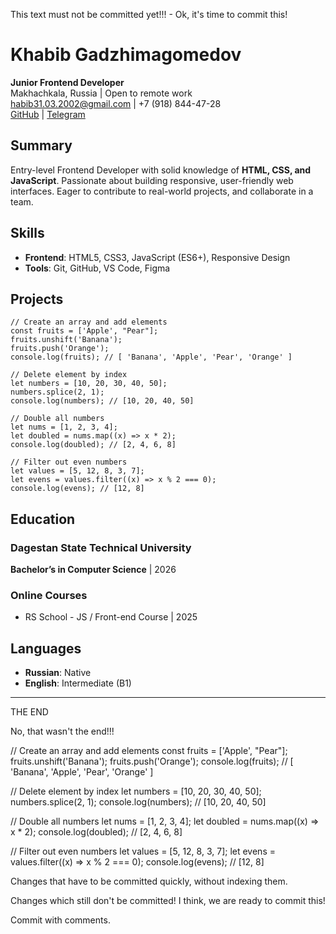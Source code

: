 This text must not be committed yet!!! - Ok, it's time to commit this!

# Khabib Gadzhimagomedov  
**Junior Frontend Developer**  
Makhachkala, Russia | Open to remote work  
habib31.03.2002@gmail.com | +7 (918) 844-47-28  
[GitHub](https://github.com/Khabib1802) | [Telegram](https://t.me/kebabgg) 

## Summary  
Entry-level Frontend Developer with solid knowledge of **HTML, CSS, and JavaScript**. Passionate about building responsive, user-friendly web interfaces. Eager to contribute to real-world projects, and collaborate in a team.

## Skills  
- **Frontend**: HTML5, CSS3, JavaScript (ES6+), Responsive Design  
- **Tools**: Git, GitHub, VS Code, Figma  

## Projects  
```
// Create an array and add elements
const fruits = ['Apple', "Pear"];
fruits.unshift('Banana');
fruits.push('Orange');
console.log(fruits); // [ 'Banana', 'Apple', 'Pear', 'Orange' ]

// Delete element by index
let numbers = [10, 20, 30, 40, 50];
numbers.splice(2, 1);
console.log(numbers); // [10, 20, 40, 50]

// Double all numbers
let nums = [1, 2, 3, 4];
let doubled = nums.map((x) => x * 2);
console.log(doubled); // [2, 4, 6, 8]

// Filter out even numbers
let values = [5, 12, 8, 3, 7];
let evens = values.filter((x) => x % 2 === 0);
console.log(evens); // [12, 8]
```
## Education  
### Dagestan State Technical University  
**Bachelor’s in Computer Science** | 2026   

### Online Courses 
- RS School - JS / Front-end Course | 2025  

## Languages  
- **Russian**: Native  
- **English**: Intermediate (B1)  

---  

THE END

No, that wasn't the end!!!

// Create an array and add elements
const fruits = ['Apple', "Pear"];
fruits.unshift('Banana');
fruits.push('Orange');
console.log(fruits); // [ 'Banana', 'Apple', 'Pear', 'Orange' ]

// Delete element by index
let numbers = [10, 20, 30, 40, 50];
numbers.splice(2, 1);
console.log(numbers); // [10, 20, 40, 50]

// Double all numbers
let nums = [1, 2, 3, 4];
let doubled = nums.map((x) => x * 2);
console.log(doubled); // [2, 4, 6, 8]

// Filter out even numbers
let values = [5, 12, 8, 3, 7];
let evens = values.filter((x) => x % 2 === 0);
console.log(evens); // [12, 8]

Changes that have to be committed quickly, without indexing them.

Changes which still don't be committed! I think, we are ready to commit this!

Commit with comments.